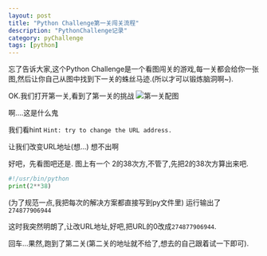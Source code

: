 ```yaml
---
layout: post
title: "Python Challenge第一关闯关流程"
description: "PythonChallenge记录"
category: pyChallenge
tags: [python]
---
```


忘了告诉大家,这个Python Challenge是一个看图闯关的游戏,每一关都会给你一张图,然后让你自己从图中找到下一关的蛛丝马迹.(所以才可以锻炼脑洞啊~).

OK.我们打开第一关,看到了第一关的挑战   ![第一关配图](http://www.pythonchallenge.com/pc/def/calc.jpg)

啊....这是什么鬼

我们看hint  `Hint: try to change the URL address.`

让我们改变URL地址(想...)   想不出啊

好吧，先看图吧还是. 图上有一个 2的38次方,不管了,先把2的38次方算出来吧.

```python
#!/usr/bin/python
print(2**38)
```

(为了规范一点,我把每次的解决方案都直接写到py文件里)
运行输出了`274877906944`

这时我突然明朗了,让改URL地址,好吧,把URL的0改成`274877906944`.

回车...果然,跑到了第二关(第二关的地址就不给了,想去的自己跟着试一下即可).
